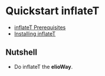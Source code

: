 # Quickstart inflateT

- [inflateT Prerequisites](/optimize/inflateT/prerequisites.html)
- [Installing inflateT](/optimize/inflateT/installing.html)

## Nutshell

- Do inflateT the **elioWay**.
